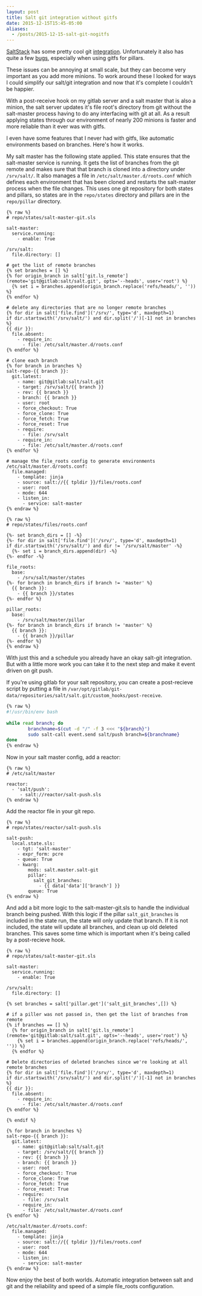 ```yaml
---
layout: post
title: Salt git integration without gitfs
date: 2015-12-15T15:45-05:00
aliases:
  - /posts/2015-12-15-salt-git-nogitfs
---
```


[SaltStack](http://saltstack.com/) has some pretty cool git [integration](https://docs.saltstack.com/en/latest/topics/tutorials/gitfs.html). Unfortunately it also has quite a few [bugs](https://github.com/saltstack/salt/issues?utf8=%E2%9C%93&q=is%3Aissue+is%3Aopen+gitfs), especially when using gitfs for pillars.

These issues can be annoying at small scale, but they can become very important as you add more minions. To work around these I looked for ways I could simplify our salt/git integration and now that it's complete I couldn't be happier.

With a post-receive hook on my gitlab server and a salt master that is also a minion, the salt server updates it's file root's directory from git without the salt-master process having to do any interfacing with git at all. As a result applying states through our environment of nearly 200 minions is faster and more reliable than it ever was with gitfs.

I even have some features that I never had with gitfs, like automatic environments based on branches. Here's how it works.

My salt master has the following state applied. This state ensures that the salt-master service is running. It gets the list of branches from the git remote and makes sure that that branch is cloned into a directory under `/srv/salt/`. It also manages a file in `/etc/salt/master.d/roots.conf` which defines each environment that has been cloned and restarts the salt-master process when the file changes. This uses one git repository for both states and pillars, so states are in the `repo/states` directory and pillars are in the `repo/pillar` directory.

```jinja
{% raw %}
# repo/states/salt-master-git.sls

salt-master:
  service.running:
    - enable: True

/srv/salt:
  file.directory: []

# get the list of remote branches
{% set branches = [] %}
{% for origin_branch in salt['git.ls_remote'](remote='git@gitlab:salt/salt.git', opts='--heads', user='root') %}
  {% set i = branches.append(origin_branch.replace('refs/heads/', '')) %}
{% endfor %}

# delete any directories that are no longer remote branches
{% for dir in salt['file.find']('/srv/', type='d', maxdepth=1)
if dir.startswith('/srv/salt/') and dir.split('/')[-1] not in branches %}
{{ dir }}:
  file.absent:
    - require_in:
      - file: /etc/salt/master.d/roots.conf
{% endfor %}

# clone each branch
{% for branch in branches %}
salt-repo-{{ branch }}:
  git.latest:
    - name: git@gitlab:salt/salt.git
    - target: /srv/salt/{{ branch }}
    - rev: {{ branch }}
    - branch: {{ branch }}
    - user: root
    - force_checkout: True
    - force_clone: True
    - force_fetch: True
    - force_reset: True
    - require:
      - file: /srv/salt
    - require_in:
      - file: /etc/salt/master.d/roots.conf
{% endfor %}

# manage the file_roots config to generate environments
/etc/salt/master.d/roots.conf:
  file.managed:
    - template: jinja
    - source: salt://{{ tpldir }}/files/roots.conf
    - user: root
    - mode: 644
    - listen_in:
      - service: salt-master
{% endraw %}
```

```sls
{% raw %}
# repo/states/files/roots.conf

{%- set branch_dirs = [] -%}
{%- for dir in salt['file.find']('/srv/', type='d', maxdepth=1) 
if dir.startswith('/srv/salt/') and dir != '/srv/salt/master' -%}
  {%- set i = branch_dirs.append(dir) -%}
{%- endfor -%}

file_roots:
  base:
    - /srv/salt/master/states
{%- for branch in branch_dirs if branch != 'master' %}
  {{ branch }}:
    - {{ branch }}/states
{%- endfor %}

pillar_roots:
  base:
    - /srv/salt/master/pillar
{%- for branch in branch_dirs if branch != 'master' %}
  {{ branch }}:
    - {{ branch }}/pillar
{%- endfor %}
{% endraw %}
```

With just this and a schedule you already have an okay salt-git integration. But with a little more work you can take it to the next step and make it event driven on git push.

If you're using gitlab for your salt repository, you can create a post-recieve script by putting a file in `/var/opt/gitlab/git-data/repositories/salt/salt.git/custom_hooks/post-receive`.

```bash
{% raw %}
#!/usr/bin/env bash                                                        
 
while read branch; do                                                      
        branchname=$(cut -d "/" -f 3 <<< "${branch}")                      
        sudo salt-call event.send salt/push branch=${branchname}           
done                                                                       
{% endraw %}
```

Now in your salt master config, add a reactor:

```sls
{% raw %}
# /etc/salt/master

reactor:
  - 'salt/push':
     - salt://reactor/salt-push.sls
{% endraw %}
```

Add the reactor file in your git repo.

```sls
{% raw %}
# repo/states/reactor/salt-push.sls

salt-push:
  local.state.sls:
    - tgt: 'salt-master'
    - expr_form: pcre
    - queue: True
    - kwarg:
        mods: salt.master.salt-git
        pillar:
          salt_git_branches:
            - {{ data['data']['branch'] }}
        queue: True
{% endraw %}
```

And add a bit more logic to the salt-master-git.sls to handle the individual branch being pushed. With this logic if the pillar `salt_git_branches` is included in the state run, the state will only update that branch. If it is not included, the state will update all branches, and clean up old deleted branches. This saves some time which is important when it's being called by a post-recieve hook.

```sls
{% raw %}
# repo/states/salt-master-git.sls

salt-master:
  service.running:
    - enable: True

/srv/salt:
  file.directory: []

{% set branches = salt['pillar.get']('salt_git_branches',[]) %}

# if a piller was not passed in, then get the list of branches from remote
{% if branches == [] %}
  {% for origin_branch in salt['git.ls_remote'](remote='git@gitlab:salt/salt.git', opts='--heads', user='root') %}
    {% set i = branches.append(origin_branch.replace('refs/heads/', '')) %}
  {% endfor %}

# Delete directories of deleted branches since we're looking at all remote branches
{% for dir in salt['file.find']('/srv/', type='d', maxdepth=1)
if dir.startswith('/srv/salt/') and dir.split('/')[-1] not in branches %}
{{ dir }}:
  file.absent:
    - require_in:
      - file: /etc/salt/master.d/roots.conf
{% endfor %}

{% endif %}

{% for branch in branches %}
salt-repo-{{ branch }}:
  git.latest:
    - name: git@gitlab:salt/salt.git
    - target: /srv/salt/{{ branch }}
    - rev: {{ branch }}
    - branch: {{ branch }}
    - user: root
    - force_checkout: True
    - force_clone: True
    - force_fetch: True
    - force_reset: True
    - require:
      - file: /srv/salt
    - require_in:
      - file: /etc/salt/master.d/roots.conf
{% endfor %}

/etc/salt/master.d/roots.conf:
  file.managed:
    - template: jinja
    - source: salt://{{ tpldir }}/files/roots.conf
    - user: root
    - mode: 644
    - listen_in:
      - service: salt-master
{% endraw %}
```

Now enjoy the best of both worlds. Automatic integration between salt and git and the reliability and speed of a simple file_roots configuration.
